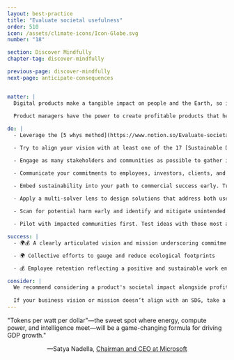 ```yaml
---
layout: best-practice
title: "Evaluate societal usefulness"
order: 510
icon: /assets/climate-icons/Icon-Globe.svg
number: "18"

section: Discover Mindfully
chapter-tag: discover-mindfully

previous-page: discover-mindfully
next-page: anticipate-consequences


matter: |
  Digital products make a tangible impact on people and the Earth, so it is important to consider the societal impact of what we create. Historically, many companies have focused primarily on financial returns. Now, it has become more common to prioritize the [triple bottom line](https://en.wikipedia.org/wiki/Triple_bottom_line), and begin ESG (Environmental, Social & Governance) reporting. However, these efforts are sometimes disjointed or exclude other important considerations.  
  
  Product managers have the power to create profitable products that help society and reduce harm to the environment simultaneously, rethinking how to solve a problem entirely with radical innovation. Using systems thinking, a product manager can ensure that a single investment (or product) will solve multiple problems. This is called multisolving.

do: |
  - Leverage the [5 whys method](https://www.notion.so/Evaluate-societal-usefulness-152e32ff00fd81e8b2e3dbd488b72dbb?pvs=21) to dial into why a product or feature is needed.

  - Try to align your vision with at least one of the 17 [Sustainable Development Goals (SDGs)](https://www.undp.org/sustainable-development-goals).

  - Engage as many stakeholders and communities as possible to gather input, assess societal needs, and then incorporate their perspectives into the solution design.

  - Communicate your commitments to employees, investors, clients, and other stakeholders.

  - Embed sustainability into your path to commercial success early. Treat it as a value driver and unique selling proposition (USP), especially for B2B and regulated industries.
  
  - Apply a multi-solver lens to design solutions that address both user needs and broader societal or environmental goals.

  - Scan for potential harm early and identify and mitigate unintended social or environmental risks during discovery.

  - Pilot with impacted communities first. Test ideas with those most affected by environmental and social challenges to ensure equity and relevance.

success: |
  - 🌍💰 A clearly articulated vision and mission underscoring commitment to societal and global challenges

  - 🌍 Collective efforts to gauge and reduce ecological footprints

  - 💰 Employee retention reflecting a positive and sustainable work environment

consider: |
  We recommend considering a product's societal impact alongside profitability, before launching a new product (or new features for an existing product). You can do this by considering the planet during the strategic planning phase [6 - Include the planet in your brief](include-the-planet-in-your-brief). At a higher level, you can try framing your vision for the product and for your organization using the [SDG framework](https://www.undp.org/sustainable-development-goals) (or equivalent)  [Set environmental OKRs](set-environmental-okrs).
  
  If your business vision or mission doesn’t align with an SDG, take a moment to evaluate its impact on society, people, and the planet. Every business is part of a larger interconnected system. See more about this in the following best practice [Anticipate consequences](anticipate-consequences).
---
```


<div class="bigquote">
  <span class="highlight">"Tokens per watt per dollar"—the sweet spot where energy, compute power, and intelligence meet—will be a game-changing formula for driving GDP growth."</span>
</div>

<p style="text-align:center;">—Satya Nadella, <a href="https://www.linkedin.com/in/satyanadella?miniProfileUrn=urn%3Ali%3Afsd_profile%3AACoAAAEkwwAB9KEc2TrQgOLEQ-vzRyZeCDyc6DQ">Chairman and CEO at Microsoft</a></p>